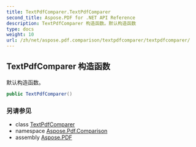 ```yaml
---
title: TextPdfComparer.TextPdfComparer
second_title: Aspose.PDF for .NET API Reference
description: TextPdfComparer 构造函数。默认构造函数
type: docs
weight: 10
url: /zh/net/aspose.pdf.comparison/textpdfcomparer/textpdfcomparer/
---
```

## TextPdfComparer 构造函数

默认构造函数。

```csharp
public TextPdfComparer()
```

### 另请参见

* class [TextPdfComparer](../)
* namespace [Aspose.Pdf.Comparison](../../../aspose.pdf.comparison/)
* assembly [Aspose.PDF](../../../)